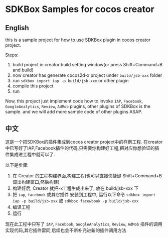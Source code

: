 # SDKBox Samples for cocos creator

## English

this is a sample project for how to use SDKBox plugin in cocos creator project.

Steps:

1. build project in creator build setting window(or press Shift+Command+B and build)
2. now creator has generate cocos2d-x project under `build/jsb-xxx` folder
3. run `sdkbox import iap -p build/jsb-xxx` or other plugin
4. compile this project
5. run

Now, this project just implement code how to invoke `IAP`, `Facebook`, `GoogleAnalytics`, `Review`, `AdMob` plugins, other plugins of SDKBox is the sample.
and we will add more sample code of other plugins ASAP.

## 中文
这是一个把SDKBox的插件集成到cocos creator project中的样例工程.
在creator中已写好了IAP,Facebook插件的代码,只需要你构建好工程,把对应你想验证的插件集成进工程中就可以了.

以下是步骤:

1. 在 Creator 的工程构建界面,构建工程(也可以直接快捷键 Shift+Command+B 调出构建窗口,然后构建)
2. 构建好后, Creator 就把-x工程生成出来了, 放在 build/jsb-xxx 下
3. 把 `iap`, `facebook` 或其它插件 安装到工程中, 运行以下命令 `sdkbox import iap -p build/jsb-xxx` 或 `sdkbox facewbook -p build/jsb-xxx`
4. 编译工程
5. 运行

现在此工程中只写了 `IAP`, `Facebook`, `GoogleAnalytics`, `Review`, `AdMob` 插件的调用实现代码,其它插件雷同,后续也会不断补充进新的插件调用方法
